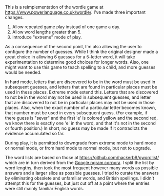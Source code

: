 This is a reimplementation of the wordle game at https://www.powerlanguage.co.uk/wordle/.  I've made three important changes.



1. Allow repeated game play instead of one game a day.
2. Allow word lengths greater than 5.
2. Introduce "extreme" mode of play.

As a consequence of the second point, I'm also allowing the user to configure the number of guesses.  While I think the original designer made a great choice in allowing 6 guesses for a 5-letter word, it will take experimentation to determine good choices for longer words.  Also, one might want to use this game to teach spelling to a child, and more guesses would be needed.

In hard mode, letters that are discovered to be in the word must be used in subsequent guesses, and letters that are found in particular places must be used in these places.  Extreme mode extend this.  Letters that are discovered to not be in the word may not be used in subsequent guesses, and letter that are discovered to not be in particular places may not be used in those places.  Also, when the exact number of a particular letter becomes known, that number must be used in every subsequent guess.  (For example, if there guess is "sever" and the first 'e' is colored yellow and the second red, we know there is exactly one 'e' in the word, and that it's not in the second or fourth position.)  In short, no guess may be made if it contradicts the evidence accumulated so far.

During play, it is permitted to downgrade from extreme mode to hard mode or normal mode, or from hard mode to normal mode, but not to upgrade.

The word lists are based on those at https://github.com/hackerb9/gwordlist/ which are in turn derived from the [Google ngram corpora](https://books.google.com/ngrams/).  I split the list by word lengths, then took the most frequent however many words as possible answers and a larger slice as possible guesses.  I tried to curate the answers by eliminating obsolete and unfamiliar words, and British spellings.  I didn't attempt this for the guesses, but just cut off at a point where the entries were still mainly familiar English words.  

  



